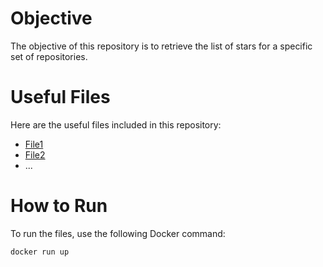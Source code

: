 # Objective
The objective of this repository is to retrieve the list of stars for a specific set of repositories.

# Useful Files
Here are the useful files included in this repository:

- [File1](file1.md)
- [File2](file2.md)
- ...

# How to Run
To run the files, use the following Docker command:

```bash
docker run up

